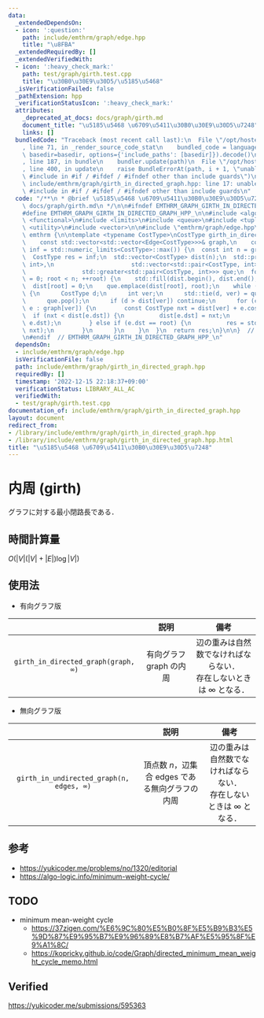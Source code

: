 ```yaml
---
data:
  _extendedDependsOn:
  - icon: ':question:'
    path: include/emthrm/graph/edge.hpp
    title: "\u8FBA"
  _extendedRequiredBy: []
  _extendedVerifiedWith:
  - icon: ':heavy_check_mark:'
    path: test/graph/girth.test.cpp
    title: "\u30B0\u30E9\u30D5/\u5185\u5468"
  _isVerificationFailed: false
  _pathExtension: hpp
  _verificationStatusIcon: ':heavy_check_mark:'
  attributes:
    _deprecated_at_docs: docs/graph/girth.md
    document_title: "\u5185\u5468 \u6709\u5411\u30B0\u30E9\u30D5\u7248"
    links: []
  bundledCode: "Traceback (most recent call last):\n  File \"/opt/hostedtoolcache/Python/3.9.16/x64/lib/python3.9/site-packages/onlinejudge_verify/documentation/build.py\"\
    , line 71, in _render_source_code_stat\n    bundled_code = language.bundle(stat.path,\
    \ basedir=basedir, options={'include_paths': [basedir]}).decode()\n  File \"/opt/hostedtoolcache/Python/3.9.16/x64/lib/python3.9/site-packages/onlinejudge_verify/languages/cplusplus.py\"\
    , line 187, in bundle\n    bundler.update(path)\n  File \"/opt/hostedtoolcache/Python/3.9.16/x64/lib/python3.9/site-packages/onlinejudge_verify/languages/cplusplus_bundle.py\"\
    , line 400, in update\n    raise BundleErrorAt(path, i + 1, \"unable to process\
    \ #include in #if / #ifdef / #ifndef other than include guards\")\nonlinejudge_verify.languages.cplusplus_bundle.BundleErrorAt:\
    \ include/emthrm/graph/girth_in_directed_graph.hpp: line 17: unable to process\
    \ #include in #if / #ifdef / #ifndef other than include guards\n"
  code: "/**\n * @brief \u5185\u5468 \u6709\u5411\u30B0\u30E9\u30D5\u7248\n * @docs\
    \ docs/graph/girth.md\n */\n\n#ifndef EMTHRM_GRAPH_GIRTH_IN_DIRECTED_GRAPH_HPP_\n\
    #define EMTHRM_GRAPH_GIRTH_IN_DIRECTED_GRAPH_HPP_\n\n#include <algorithm>\n#include\
    \ <functional>\n#include <limits>\n#include <queue>\n#include <tuple>\n#include\
    \ <utility>\n#include <vector>\n\n#include \"emthrm/graph/edge.hpp\"\n\nnamespace\
    \ emthrm {\n\ntemplate <typename CostType>\nCostType girth_in_directed_graph(\n\
    \    const std::vector<std::vector<Edge<CostType>>>& graph,\n    const CostType\
    \ inf = std::numeric_limits<CostType>::max()) {\n  const int n = graph.size();\n\
    \  CostType res = inf;\n  std::vector<CostType> dist(n);\n  std::priority_queue<std::pair<CostType,\
    \ int>,\n                      std::vector<std::pair<CostType, int>>,\n      \
    \                std::greater<std::pair<CostType, int>>> que;\n  for (int root\
    \ = 0; root < n; ++root) {\n    std::fill(dist.begin(), dist.end(), inf);\n  \
    \  dist[root] = 0;\n    que.emplace(dist[root], root);\n    while (!que.empty())\
    \ {\n      CostType d;\n      int ver;\n      std::tie(d, ver) = que.top();\n\
    \      que.pop();\n      if (d > dist[ver]) continue;\n      for (const Edge<CostType>&\
    \ e : graph[ver]) {\n        const CostType nxt = dist[ver] + e.cost;\n      \
    \  if (nxt < dist[e.dst]) {\n          dist[e.dst] = nxt;\n          que.emplace(nxt,\
    \ e.dst);\n        } else if (e.dst == root) {\n          res = std::min(res,\
    \ nxt);\n        }\n      }\n    }\n  }\n  return res;\n}\n\n}  // namespace emthrm\n\
    \n#endif  // EMTHRM_GRAPH_GIRTH_IN_DIRECTED_GRAPH_HPP_\n"
  dependsOn:
  - include/emthrm/graph/edge.hpp
  isVerificationFile: false
  path: include/emthrm/graph/girth_in_directed_graph.hpp
  requiredBy: []
  timestamp: '2022-12-15 22:18:37+09:00'
  verificationStatus: LIBRARY_ALL_AC
  verifiedWith:
  - test/graph/girth.test.cpp
documentation_of: include/emthrm/graph/girth_in_directed_graph.hpp
layout: document
redirect_from:
- /library/include/emthrm/graph/girth_in_directed_graph.hpp
- /library/include/emthrm/graph/girth_in_directed_graph.hpp.html
title: "\u5185\u5468 \u6709\u5411\u30B0\u30E9\u30D5\u7248"
---
```

# 内周 (girth)

グラフに対する最小閉路長である．


## 時間計算量

$O(\lvert V \rvert (\lvert V \rvert + \lvert E \rvert) \log{\lvert V \rvert})$


## 使用法

- 有向グラフ版

||説明|備考|
|:--:|:--:|:--:|
|`girth_in_directed_graph(graph, ∞)`|有向グラフ $\mathrm{graph}$ の内周|辺の重みは自然数でなければならない．<br>存在しないときは $\infty$ となる．|

- 無向グラフ版

||説明|備考|
|:--:|:--:|:--:|
|`girth_in_undirected_graph(n, edges, ∞)`|頂点数 $n$，辺集合 $\mathrm{edges}$ である無向グラフの内周|辺の重みは自然数でなければならない．<br>存在しないときは $\infty$ となる．|


## 参考

- https://yukicoder.me/problems/no/1320/editorial
- https://algo-logic.info/minimum-weight-cycle/


## TODO

- minimum mean-weight cycle
  - https://37zigen.com/%E6%9C%80%E5%B0%8F%E5%B9%B3%E5%9D%87%E9%95%B7%E9%96%89%E8%B7%AF%E5%95%8F%E9%A1%8C/
  - https://kopricky.github.io/code/Graph/directed_minimum_mean_weight_cycle_memo.html


## Verified

https://yukicoder.me/submissions/595363
